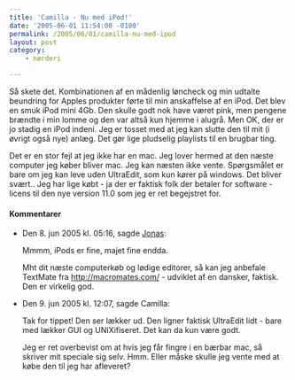 ```yaml
---
title: 'Camilla - Nu med iPod!'
date: '2005-06-01 11:54:00 -0100'
permalink: /2005/06/01/camilla-nu-med-ipod
layout: post
category:
    - nørderi

---
```

Så skete det. Kombinationen af en mådenlig løncheck og min udtalte beundring for Apples produkter førte til min anskaffelse af en iPod. Det blev en smuk iPod mini 4Gb. Den skulle godt nok have været pink, men pengene brændte i min lomme og den var altså kun hjemme i alugrå. Men OK, der er jo stadig en iPod indeni. Jeg er tosset med at jeg kan slutte den til mit (i øvrigt også nye) anlæg. Det gør lige pludselig playlists til en brugbar ting.

Det er en stor fejl at jeg ikke har en mac. Jeg lover hermed at den næste computer jeg køber bliver mac. Jeg kan næsten ikke vente. Spørgsmålet er bare om jeg kan leve uden UltraEdit, som kun kører på windows. Det bliver svært.. Jeg har lige købt - ja der er faktisk folk der betaler for software - licens til den nye version 11.0 som jeg er ret begejstret for.
<div class="vintage-comments">
<h4>Kommentarer </h4>
<ul class="vintage-comments-list"><li>
<p class="comment-meta">Den <time pubdate datetime="2005-06-08T17:16:42+02:00">8. jun 2005 kl.  05:16</time>, sagde <a href="http://blog.verture.net/">Jonas</a>:</p>
<p>Mmmm, iPods er fine, majet fine endda.</p>
<p>Mht dit næste computerkøb og lødige editorer, så kan jeg anbefale TextMate fra <a href="http://macromates.com/">http://macromates.com/</a> - udviklet af en dansker, faktisk. Den er virkelig god.</p>
</li>

<li>
<p class="comment-meta">Den <time pubdate datetime="2005-06-09T00:07:09+02:00">9. jun 2005 kl.  12:07</time>, sagde Camilla:</p>
<p>Tak for tippet! Den ser lækker ud. Den ligner faktisk UltraEdit lidt - bare med lækker GUI og UNIXifiseret. Det kan da kun være godt.</p>
<p>Jeg er ret overbevist om at hvis jeg får fingre i en bærbar mac, så skriver mit speciale sig selv. Hmm. Eller måske skulle jeg vente med at købe den til jeg har afleveret?</p>
</li>
</ul>
</div>
